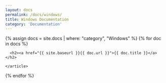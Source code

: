 ```yaml
---
layout: docs
permalink: /docs/windows/
title: Windows Documentation
category: 'Documentation'
---
```


<div class="posts">
  {% assign docs = site.docs | where: "category", "Windows" %}
  {% for doc in docs %}
    <article class="post">

      <h2><a href="{{ site.baseurl }}{{ doc.url }}">{{ doc.title }}</a></h2>

    </article>
  {% endfor %}
</div>